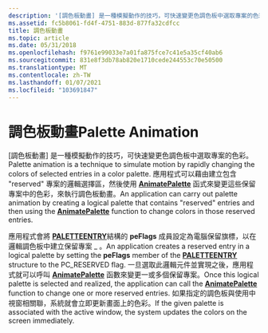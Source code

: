 ```yaml
---
description: '[調色板動畫] 是一種模擬動作的技巧，可快速變更色調色板中選取專案的色彩。'
ms.assetid: fc5b8061-fd4f-4751-883d-877fa32cdfcc
title: 調色板動畫
ms.topic: article
ms.date: 05/31/2018
ms.openlocfilehash: f9761e99033e7a01fa875fce7c41e5a35cf40ab6
ms.sourcegitcommit: 831e8f3db78ab820e1710cede244553c70e50500
ms.translationtype: MT
ms.contentlocale: zh-TW
ms.lasthandoff: 01/07/2021
ms.locfileid: "103691847"
---
```

# <a name="palette-animation"></a><span data-ttu-id="9bf9d-103">調色板動畫</span><span class="sxs-lookup"><span data-stu-id="9bf9d-103">Palette Animation</span></span>

<span data-ttu-id="9bf9d-104">[調色板動畫] 是一種模擬動作的技巧，可快速變更色調色板中選取專案的色彩。</span><span class="sxs-lookup"><span data-stu-id="9bf9d-104">Palette animation is a technique to simulate motion by rapidly changing the colors of selected entries in a color palette.</span></span> <span data-ttu-id="9bf9d-105">應用程式可以藉由建立包含 "reserved" 專案的邏輯選擇區，然後使用 [**AnimatePalette**](/windows/desktop/api/Wingdi/nf-wingdi-animatepalette) 函式來變更這些保留專案中的色彩，來執行調色板動畫。</span><span class="sxs-lookup"><span data-stu-id="9bf9d-105">An application can carry out palette animation by creating a logical palette that contains "reserved" entries and then using the [**AnimatePalette**](/windows/desktop/api/Wingdi/nf-wingdi-animatepalette) function to change colors in those reserved entries.</span></span>

<span data-ttu-id="9bf9d-106">應用程式會將 [**PALETTEENTRY**](/previous-versions//dd162769(v=vs.85))結構的 **peFlags** 成員設定為電腦保留旗標，以在邏輯調色板中建立保留專案 \_ 。</span><span class="sxs-lookup"><span data-stu-id="9bf9d-106">An application creates a reserved entry in a logical palette by setting the **peFlags** member of the [**PALETTEENTRY**](/previous-versions//dd162769(v=vs.85)) structure to the PC\_RESERVED flag.</span></span> <span data-ttu-id="9bf9d-107">一旦選取此邏輯元件並實現之後，應用程式就可以呼叫 [**AnimatePalette**](/windows/desktop/api/Wingdi/nf-wingdi-animatepalette) 函數來變更一或多個保留專案。</span><span class="sxs-lookup"><span data-stu-id="9bf9d-107">Once this logical palette is selected and realized, the application can call the [**AnimatePalette**](/windows/desktop/api/Wingdi/nf-wingdi-animatepalette) function to change one or more reserved entries.</span></span> <span data-ttu-id="9bf9d-108">如果指定的調色板與使用中視窗相關聯，系統就會立即更新畫面上的色彩。</span><span class="sxs-lookup"><span data-stu-id="9bf9d-108">If the given palette is associated with the active window, the system updates the colors on the screen immediately.</span></span>

 

 
